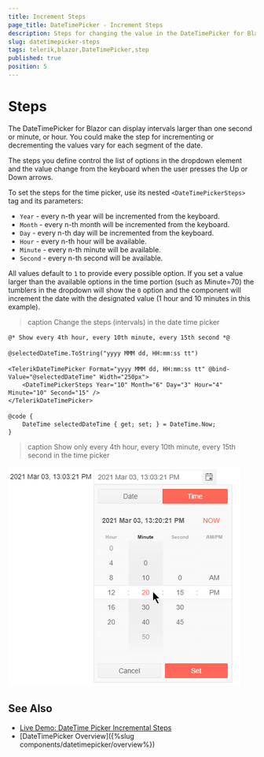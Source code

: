 ```yaml
---
title: Increment Steps
page_title: DateTimePicker - Increment Steps
description: Steps for changing the value in the DateTimePicker for Blazor.
slug: datetimepicker-steps
tags: telerik,blazor,DateTimePicker,step
published: true
position: 5
---
```


# Steps

The DateTimePicker for Blazor can display intervals larger than one second or minute, or hour. You could make the step for incrementing or decrementing the values vary for each segment of the date.

The steps you define control the list of options in the dropdown element and the value change from the keyboard when the user presses the Up or Down arrows.

To set the steps for the time picker, use its nested `<DateTimePickerSteps>` tag and its parameters:

* `Year` - every n-th year will be incremented from the keyboard.
* `Month` - every n-th month will be incremented from the keyboard.
* `Day` - every n-th day will be incremented from the keyboard.
* `Hour` - every n-th hour will be available.
* `Minute` - every n-th minute will be available.
* `Second` - every n-th second will be available.

All values default to `1` to provide every possible option. If you set a value larger than the available options in the time portion (such as Minute=70) the tumblers in the dropdown will show the `0` option and the component will increment the date with the designated value (1 hour and 10 minutes in this example).

>caption Change the steps (intervals) in the date time picker

````RAZOR
@* Show every 4th hour, every 10th minute, every 15th second *@

@selectedDateTime.ToString("yyyy MMM dd, HH:mm:ss tt")

<TelerikDateTimePicker Format="yyyy MMM dd, HH:mm:ss tt" @bind-Value="@selectedDateTime" Width="250px">
    <DateTimePickerSteps Year="10" Month="6" Day="3" Hour="4" Minute="10" Second="15" />
</TelerikDateTimePicker>

@code {
    DateTime selectedDateTime { get; set; } = DateTime.Now;
}
````

>caption Show only every 4th hour, every 10th minute, every 15th second in the time picker

![Intervals (steps) in the date time picker](images/date-time-picker-intevals.png)



## See Also

* [Live Demo: DateTime Picker Incremental Steps](https://demos.telerik.com/blazor-ui/datetimepicker/incremental-steps)
* [DateTimePicker Overview]({%slug components/datetimepicker/overview%})

